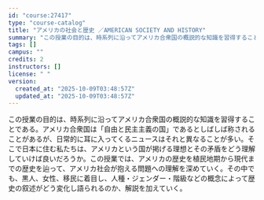 ```yaml
---
id: "course:27417"
type: "course-catalog"
title: "アメリカの社会と歴史 ／AMERICAN SOCIETY AND HISTORY"
summary: "この授業の目的は、時系列に沿ってアメリカ合衆国の概説的な知識を習得することである。アメリカ合衆国は「自由と民主主義の国」であるとしばしば称されることがあるが、日常的に耳に入ってくるニュースはそれと異なることが多い。そこで日本に住む私たちは、…"
tags: []
campus: ""
credits: 2
instructors: []
license: " "
version:
  created_at: "2025-10-09T03:48:57Z"
  updated_at: "2025-10-09T03:48:57Z"
---
```


この授業の目的は、時系列に沿ってアメリカ合衆国の概説的な知識を習得することである。アメリカ合衆国は「自由と民主主義の国」であるとしばしば称されることがあるが、日常的に耳に入ってくるニュースはそれと異なることが多い。そこで日本に住む私たちは、アメリカという国が掲げる理想とその矛盾をどう理解していけば良いだろうか。この授業では、アメリカの歴史を植民地期から現代までの歴史を辿って、アメリカ社会が抱える問題への理解を深めていく。その中でも、黒人、女性、移民に着目し、人種・ジェンダー・階級などの概念によって歴史の叙述がどう変化し語られるのか、解説を加えていく。
